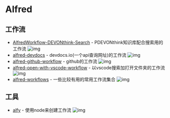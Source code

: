 # Alfred

## 工作流


- [AlfredWorkflow-DEVONthink-Search](https://github.com/mpco/AlfredWorkflow-DEVONthink-Search) - PDEVONthink知识库配合搜索用的工作流 ![img](https://img.shields.io/github/stars/mpco/AlfredWorkflow-DEVONthink-Search)
- [alfred-devdocs](https://github.com/yannickglt/alfred-devdocs) - devdocs.io(一个api查询网址)的工作流 ![img](https://img.shields.io/github/stars/yannickglt/alfred-devdocs)
- [alfred-github-workflow](https://github.com/gharlan/alfred-github-workflow) - github的工作流 ![img](https://img.shields.io/github/stars/gharlan/alfred-github-workflow)
- [alfred-open-with-vscode-workflow](https://github.com/alexchantastic/alfred-open-with-vscode-workflow) - 以vscode搜索加打开文件夹的工作流 ![img](https://img.shields.io/github/stars/alexchantastic/alfred-open-with-vscode-workflow)
- [alfred-workflows](https://github.com/zenorocha/alfred-workflows) - 一些比较有用的常用工作流集合 ![img](https://img.shields.io/github/stars/zenorocha/alfred-workflows)

## 工具

- [alfy](https://github.com/sindresorhus/alfy) - 使用node来创建工作流 ![img](https://img.shields.io/github/stars/sindresorhus/alfy)